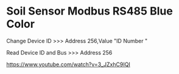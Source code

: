 # Soil Sensor Modbus RS485 Blue Color
  Change Device ID >>> Address 256,Value "ID Number " 
  
  Read Device   ID and Bus  >>> Address 256

  https://www.youtube.com/watch?v=3_JZxhC9IQI
  

